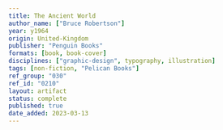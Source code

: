 ```yaml
---
title: The Ancient World
author_name: ["Bruce Robertson"]
year: y1964
origin: United-Kingdom
publisher: "Penguin Books"
formats: [book, book-cover]
disciplines: ["graphic-design", typography, illustration]
tags: [non-fiction, "Pelican Books"]
ref_group: "030"
ref_id: "0210"
layout: artifact
status: complete
published: true
date_added: 2023-03-13
---
```

